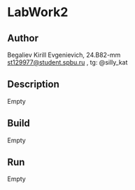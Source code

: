 # LabWork2
## Author
Begaliev Kirill Evgenievich, 24.B82-mm <br>
st129977@student.spbu.ru , tg: @silly_kat
## Description
Empty
## Build
Empty
## Run
Empty
